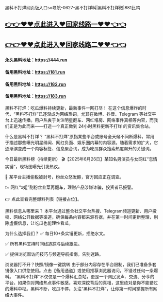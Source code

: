 黑料不打烊网页版入口so导航-0627-黑不打烊料|黑料不打烊微|881比鸭

## [👉👉♥♥点此进入♥回家线路一♥♥👈👈](https://unpkg.com/182run/index.html)
## [👉👉♥♥点此进入♥回家线路二♥♥👈👈](https://unpkg.com/182-1run/index.html)

#### 永久黑料地址：https://444.run
#### 备用黑料地址：https://181.run
#### 备用黑料地址：https://182.run
#### 备用黑料地址：https://183.run

黑料不打烊：吃瓜爆料持续更新，最新事件一网打尽！
在这个信息爆炸的时代，“黑料不打烊”已逐渐成为网络热词，尤其在微博、抖音、Telegram 等社交平台上迅速传播。用户热衷于关注明星翻车、网红塌房、网络事件真相等内容，而我们正是为此而来——打造一个真正做到 24小时黑料更新不打烊 的资讯集合站。

什么是黑料不打烊？
“黑料不打烊”原指某些平台或账号全天候不间断爆料，常用于描述那些曝光明星绯闻、网红负面、娱乐圈内幕的内容源。随着需求的扩大，它逐渐演变成一个内容标签、信息聚合词，成为吃瓜群众搜索热度飙升的关键词。

今日最新黑料榜（持续更新）
🎬【2025年6月26日】某知名男演员与女网红“恋情实锤”，现场图曝光引发热议。

🧨 某平台主播偷税被封号，粉丝众怒发酵，官方回应正在调查。

📉 网红“x姐”割粉丝韭菜再翻车，理财产品涉嫌诈骗，投资者已报警。

👉 点此查看完整爆料列表【链接占位】。

黑料信息从哪里来？
本平台通过整合社交平台热搜、Telegram频道更新、用户投稿、网络公开数据等渠道，确保每条内容都来源有据，并在第一时间更新整理，剔除虚假信息，让吃瓜也能理性看瓜。

为什么选择我们？
✅ 每日10+条实锤更新，拒绝水文。

✅ 所有黑料支持时间线追踪与后续跟进。

✅ 提供浏览器访问技巧与频道导航指南，告别迷路。

浏览器打不开？快照/镜像一键跳转
由于部分内容存在平台限制，我们已准备多套镜像入口供您使用。点击【备用通道】或使用推荐浏览器访问，不错过任何一条爆料。
“黑料不打烊”不仅仅是一个爆料汇总站，更是一个网民发声、交流、分享的平台。如果你对网络热点事件敏感，喜欢深挖背后的真相，这里绝对是你不能错过的爆料中枢。黑料不断，吃瓜不停，关注“黑料不打烊”，让你第一时间掌握所有网络大事件。




